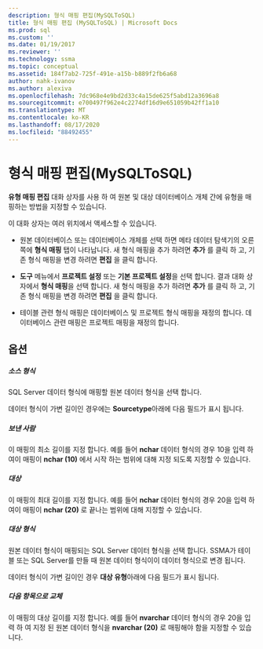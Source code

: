 ```yaml
---
description: 형식 매핑 편집(MySQLToSQL)
title: 형식 매핑 편집 (MySQLToSQL) | Microsoft Docs
ms.prod: sql
ms.custom: ''
ms.date: 01/19/2017
ms.reviewer: ''
ms.technology: ssma
ms.topic: conceptual
ms.assetid: 184f7ab2-725f-491e-a15b-b889f2fb6a68
author: nahk-ivanov
ms.author: alexiva
ms.openlocfilehash: 7dc968e4e9bd2d33c4a15de625f5abd12a3696a8
ms.sourcegitcommit: e700497f962e4c2274df16d9e651059b42ff1a10
ms.translationtype: MT
ms.contentlocale: ko-KR
ms.lasthandoff: 08/17/2020
ms.locfileid: "88492455"
---
```

# <a name="edit-type-mapping-mysqltosql"></a>형식 매핑 편집(MySQLToSQL)
**유형 매핑 편집** 대화 상자를 사용 하 여 원본 및 대상 데이터베이스 개체 간에 유형을 매핑하는 방법을 지정할 수 있습니다.  
  
이 대화 상자는 여러 위치에서 액세스할 수 있습니다.  
  
-   원본 데이터베이스 또는 데이터베이스 개체를 선택 하면 메타 데이터 탐색기의 오른쪽에 **형식 매핑** 탭이 나타납니다. 새 형식 매핑을 추가 하려면 **추가** 를 클릭 하 고, 기존 형식 매핑을 변경 하려면 **편집** 을 클릭 합니다.  
  
-   **도구** 메뉴에서 **프로젝트 설정** 또는 **기본 프로젝트 설정**을 선택 합니다. 결과 대화 상자에서 **형식 매핑**을 선택 합니다. 새 형식 매핑을 추가 하려면 **추가** 를 클릭 하 고, 기존 형식 매핑을 변경 하려면 **편집** 을 클릭 합니다.  
  
-   테이블 관련 형식 매핑은 데이터베이스 및 프로젝트 형식 매핑을 재정의 합니다. 데이터베이스 관련 매핑은 프로젝트 매핑을 재정의 합니다.  
  
## <a name="options"></a>옵션  
  
##### <a name="source-type"></a>소스 형식  
SQL Server 데이터 형식에 매핑할 원본 데이터 형식을 선택 합니다.  
  
데이터 형식이 가변 길이인 경우에는 **Sourcetype**아래에 다음 필드가 표시 됩니다.  
  
##### <a name="from"></a>보낸 사람  
이 매핑의 최소 길이를 지정 합니다. 예를 들어 **nchar** 데이터 형식의 경우 10을 입력 하 여이 매핑이 **nchar (10)** 에서 시작 하는 범위에 대해 지정 되도록 지정할 수 있습니다.  
  
##### <a name="to"></a>대상  
이 매핑의 최대 길이를 지정 합니다. 예를 들어 **nchar** 데이터 형식의 경우 20을 입력 하 여이 매핑이 **nchar (20)** 로 끝나는 범위에 대해 지정할 수 있습니다.  
  
##### <a name="target-type"></a>대상 형식  
원본 데이터 형식이 매핑되는 SQL Server 데이터 형식을 선택 합니다. SSMA가 테이블 또는 SQL Server를 만들 때 원본 데이터 형식이이 데이터 형식으로 변경 됩니다.  
  
데이터 형식이 가변 길이인 경우 **대상 유형**아래에 다음 필드가 표시 됩니다.  
  
##### <a name="replace-with"></a>다음 항목으로 교체  
이 매핑의 대상 길이를 지정 합니다. 예를 들어 **nvarchar** 데이터 형식의 경우 20을 입력 하 여 지정 된 원본 데이터 형식을 **nvarchar (20)** 로 매핑해야 함을 지정할 수 있습니다.  
  
